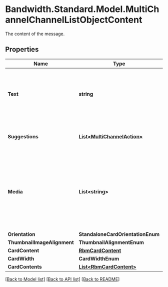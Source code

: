 # Bandwidth.Standard.Model.MultiChannelChannelListObjectContent
The content of the message.

## Properties

Name | Type | Description | Notes
------------ | ------------- | ------------- | -------------
**Text** | **string** | The contents of the text message. Must be 2048 characters or less. | 
**Suggestions** | [**List&lt;MultiChannelAction&gt;**](MultiChannelAction.md) | An array of suggested actions for the recipient. | [optional] 
**Media** | **List&lt;string&gt;** | A list of URLs to include as media attachments as part of the message. Each URL can be at most 4096 characters. | 
**Orientation** | **StandaloneCardOrientationEnum** |  | 
**ThumbnailImageAlignment** | **ThumbnailAlignmentEnum** |  | 
**CardContent** | [**RbmCardContent**](RbmCardContent.md) |  | 
**CardWidth** | **CardWidthEnum** |  | 
**CardContents** | [**List&lt;RbmCardContent&gt;**](RbmCardContent.md) |  | 

[[Back to Model list]](../README.md#documentation-for-models) [[Back to API list]](../README.md#documentation-for-api-endpoints) [[Back to README]](../README.md)

